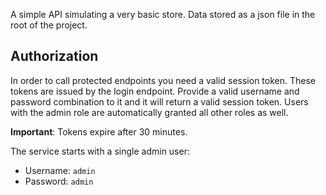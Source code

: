 A simple API simulating a very basic store. Data stored as a json file in the root of the project.

## Authorization

In order to call protected endpoints you need a valid session token. These tokens are issued by the login endpoint. Provide a valid username and password combination to it and it will return a valid session token. Users with the admin role are automatically granted all other roles as well.

**Important**: Tokens expire after 30 minutes.

The service starts with a single admin user:

- Username: `admin`
- Password: `admin`
